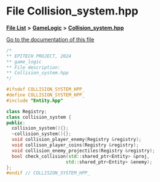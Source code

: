 

# File Collision\_system.hpp

[**File List**](files.md) **>** [**GameLogic**](dir_43a675281a639807a8e84134baca4472.md) **>** [**Collision\_system.hpp**](GameLogic_2Collision__system_8hpp.md)

[Go to the documentation of this file](GameLogic_2Collision__system_8hpp.md)


```C++
/*
** EPITECH PROJECT, 2024
** game_logic
** File description:
** Collision_system.hpp
*/

#ifndef COLLISION_SYSTEM_HPP_
#define COLLISION_SYSTEM_HPP_
#include "Entity.hpp"

class Registry;
class collision_system {
public:
  collision_system(){};
  ~collision_system(){};
  void collision_player_enemy(Registry &registry);
  void collison_player_coins(Registry &registry);
  void collision_enemy_projectiles(Registry &registry);
  bool check_collision(std::shared_ptr<Entity> &proj,
                      std::shared_ptr<Entity> &enemy);
};
#endif // COLLISION_SYSTEM_HPP_
```


